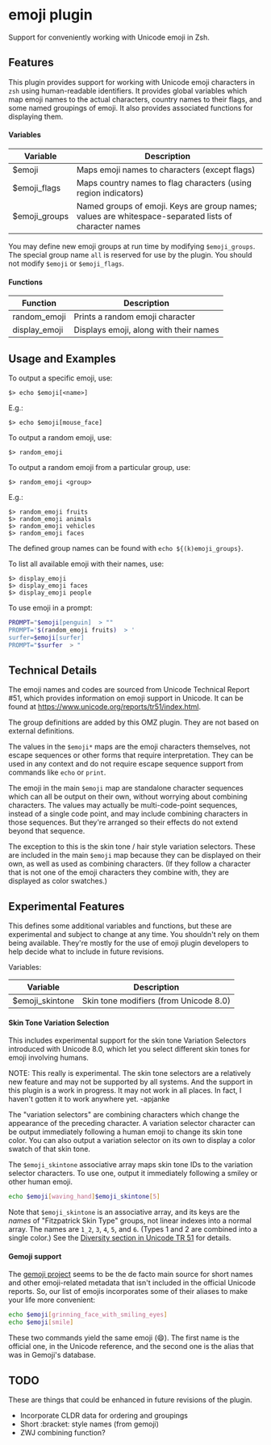 # emoji plugin

Support for conveniently working with Unicode emoji in Zsh.

## Features

This plugin provides support for working with Unicode emoji characters in `zsh`
using human-readable identifiers. It provides global variables which map emoji
names to the actual characters, country names to their flags, and some named
groupings of emoji. It also provides associated functions for displaying them.

#### Variables

| Variable      | Description                                                                                           |
| ------------- | ----------------------------------------------------------------------------------------------------- |
| $emoji        | Maps emoji names to characters (except flags)                                                         |
| $emoji_flags  | Maps country names to flag characters (using region indicators)                                       |
| $emoji_groups | Named groups of emoji. Keys are group names; values are whitespace-separated lists of character names |

You may define new emoji groups at run time by modifying `$emoji_groups`. The
special group name `all` is reserved for use by the plugin. You should not
modify `$emoji` or `$emoji_flags`.

#### Functions

| Function      | Description                            |
| ------------- | -------------------------------------- |
| random_emoji  | Prints a random emoji character        |
| display_emoji | Displays emoji, along with their names |

## Usage and Examples

To output a specific emoji, use:

```
$> echo $emoji[<name>]
```

E.g.:

```
$> echo $emoji[mouse_face]
```

To output a random emoji, use:

```
$> random_emoji
```

To output a random emoji from a particular group, use:

```
$> random_emoji <group>
```

E.g.:

```
$> random_emoji fruits
$> random_emoji animals
$> random_emoji vehicles
$> random_emoji faces
```

The defined group names can be found with `echo ${(k)emoji_groups}`.

To list all available emoji with their names, use:

```
$> display_emoji
$> display_emoji faces
$> display_emoji people
```

To use emoji in a prompt:

```sh
PROMPT="$emoji[penguin]  > ""
PROMPT='$(random_emoji fruits)  > '
surfer=$emoji[surfer]
PROMPT="$surfer  > "
```

## Technical Details

The emoji names and codes are sourced from Unicode Technical Report \#51, which
provides information on emoji support in Unicode. It can be found at
https://www.unicode.org/reports/tr51/index.html.

The group definitions are added by this OMZ plugin. They are not based on
external definitions.

The values in the `$emoji*` maps are the emoji characters themselves, not escape
sequences or other forms that require interpretation. They can be used in any
context and do not require escape sequence support from commands like `echo` or
`print`.

The emoji in the main `$emoji` map are standalone character sequences which can
all be output on their own, without worrying about combining characters. The
values may actually be multi-code-point sequences, instead of a single code
point, and may include combining characters in those sequences. But they're
arranged so their effects do not extend beyond that sequence.

The exception to this is the skin tone / hair style variation selectors. These
are included in the main `$emoji` map because they can be displayed on their
own, as well as used as combining characters. (If they follow a character that
is not one of the emoji characters they combine with, they are displayed as
color swatches.)

## Experimental Features

This defines some additional variables and functions, but these are experimental
and subject to change at any time. You shouldn't rely on them being available.
They're mostly for the use of emoji plugin developers to help decide what to
include in future revisions.

Variables:

| Variable        | Description                            |
| --------------- | -------------------------------------- |
| $emoji_skintone | Skin tone modifiers (from Unicode 8.0) |

#### Skin Tone Variation Selection

This includes experimental support for the skin tone Variation Selectors
introduced with Unicode 8.0, which let you select different skin tones for emoji
involving humans.

NOTE: This really is experimental. The skin tone selectors are a relatively new
feature and may not be supported by all systems. And the support in this plugin
is a work in progress. It may not work in all places. In fact, I haven't gotten
it to work anywhere yet. -apjanke

The "variation selectors" are combining characters which change the appearance
of the preceding character. A variation selector character can be output
immediately following a human emoji to change its skin tone color. You can also
output a variation selector on its own to display a color swatch of that skin
tone.

The `$emoji_skintone` associative array maps skin tone IDs to the variation
selector characters. To use one, output it immediately following a smiley or
other human emoji.

```sh
echo $emoji[waving_hand]$emoji_skintone[5]
```

Note that `$emoji_skintone` is an associative array, and its keys are the
_names_ of "Fitzpatrick Skin Type" groups, not linear indexes into a normal
array. The names are `1_2`, `3`, `4`, `5`, and `6`. (Types 1 and 2 are combined
into a single color.) See the
[Diversity section in Unicode TR 51](https://www.unicode.org/reports/tr51/index.html#Diversity)
for details.

#### Gemoji support

The [gemoji project](HTTPS://GitHub.Com/github/gemoji) seems to be the de facto
main source for short names and other emoji-related metadata that isn't included
in the official Unicode reports. So, our list of emojis incorporates some of
their aliases to make your life more convenient:

```sh
echo $emoji[grinning_face_with_smiling_eyes]
echo $emoji[smile]
```

These two commands yield the same emoji (😄). The first name is the official
one, in the Unicode reference, and the second one is the alias that was in
Gemoji's database.

## TODO

These are things that could be enhanced in future revisions of the plugin.

-   Incorporate CLDR data for ordering and groupings
-   Short :bracket: style names (from gemoji)
-   ZWJ combining function?
